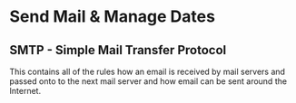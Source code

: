 # Send Mail & Manage Dates

## SMTP - Simple Mail Transfer Protocol

This contains all of the rules how an email is received by mail servers and passed onto to the next mail server and how email can be sent around the Internet.

